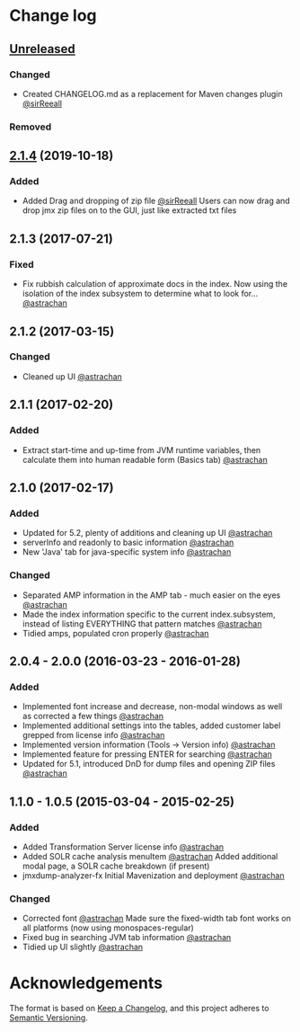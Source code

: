 # Change log

## [Unreleased]

### Changed
- Created CHANGELOG.md as a replacement for Maven changes plugin [@sirReeall](https://github.com/sirReeall)
### Removed


## [2.1.4] (2019-10-18)

### Added

- Added Drag and dropping of zip file [@sirReeall](https://github.com/sirReeall)
    Users can now drag and drop jmx zip files on to the GUI, just like extracted txt files

## 2.1.3 (2017-07-21)

### Fixed

- Fix rubbish calculation of approximate docs in the index. Now using the isolation of the index subsystem to determine what to look for... [@astrachan](https://github.com/astrachan)

## 2.1.2 (2017-03-15)

### Changed

- Cleaned up UI [@astrachan](https://github.com/astrachan)

## 2.1.1 (2017-02-20)

### Added

- Extract start-time and up-time from JVM runtime variables, then calculate them into human readable form (Basics tab) [@astrachan](https://github.com/astrachan)

## 2.1.0 (2017-02-17)

### Added

- Updated for 5.2, plenty of additions and cleaning up UI [@astrachan](https://github.com/astrachan)
- serverInfo and readonly to basic information [@astrachan](https://github.com/astrachan)
- New 'Java' tab for java-specific system info [@astrachan](https://github.com/astrachan)

### Changed

- Separated AMP information in the AMP tab - much easier on the eyes [@astrachan](https://github.com/astrachan)
- Made the index information specific to the current index.subsystem, instead of listing EVERYTHING that pattern matches [@astrachan](https://github.com/astrachan)
- Tidied amps, populated cron properly [@astrachan](https://github.com/astrachan)

## 2.0.4 - 2.0.0 (2016-03-23 - 2016-01-28)

### Added

- Implemented font increase and decrease, non-modal windows as well as corrected a few things [@astrachan](https://github.com/astrachan)
- Implemented additional settings into the tables, added customer label grepped from license info [@astrachan](https://github.com/astrachan)
- Implemented version information (Tools -> Version info) [@astrachan](https://github.com/astrachan)
- Implemented feature for pressing ENTER for searching [@astrachan](https://github.com/astrachan)
- Updated for 5.1, introduced DnD for dump files and opening ZIP files [@astrachan](https://github.com/astrachan)

## 1.1.0 - 1.0.5 (2015-03-04 - 2015-02-25)

### Added

- Added Transformation Server license info [@astrachan](https://github.com/astrachan)
- Added SOLR cache analysis menuItem [@astrachan](https://github.com/astrachan)
    Added additional modal page, a SOLR cache breakdown (if present) 
- jmxdump-analyzer-fx Initial Mavenization and deployment [@astrachan](https://github.com/astrachan)

### Changed

- Corrected font [@astrachan](https://github.com/astrachan)
    Made sure the fixed-width tab font works on all platforms (now using monospaces-regular)
- Fixed bug in searching JVM tab information [@astrachan](https://github.com/astrachan)
- Tidied up UI slightly [@astrachan](https://github.com/astrachan)

[unreleased]: https://github.com/Alfresco/jmxdump-analyzer/tree/development
[2.1.4]: https://github.com/Alfresco/jmxdump-analyzer

# Acknowledgements

The format is based on [Keep a Changelog](https://keepachangelog.com/en/1.0.0/),
and this project adheres to [Semantic Versioning](https://semver.org/spec/v2.0.0.html).